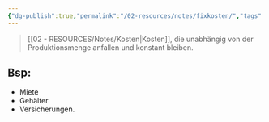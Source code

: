 ```yaml
---
{"dg-publish":true,"permalink":"/02-resources/notes/fixkosten/","tags":["GFN/prüfungsrelevant/AP1/vorbereitung","BWL"]}
---
```


>[[02 - RESOURCES/Notes/Kosten\|Kosten]], die unabhängig von der Produktionsmenge anfallen und konstant bleiben.

## Bsp: 
- Miete
-  Gehälter
- Versicherungen.